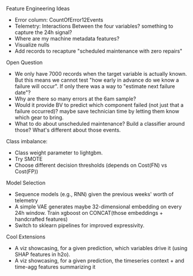 Feature Engineering Ideas

* Error column: CountOfError12Events
* Telemetry: Interactions Between the four variables? something to capture the 24h signal?
* Where are my machine metadata features?
* Visualize nulls
* Add records to recapture "scheduled maintenance with zero repairs"

Open Question

* We only have 7000 records when the target variable is actually known. But this means we cannot test "how early in advance do we know a failure will occur". If only there was a way to "estimate next failure date"?
* Why are there so many errors at the 6am sample?
* Would it provide BV to predict which component failed (not just that a failure occurred)? maybe save technician time by letting them know which gear to bring.
* What to do about unscheduled maintenance? Build a classifier around those? What's different about those events. 

Class imbalance: 

* Class weight parameter to lightgbm. 
* Try SMOTE
* Choose different decision thresholds (depends on Cost(FN) vs Cost(FP))

Model Selection

* Sequence models (e.g., RNN) given the previous weeks' worth of telemetry
* A simple VAE generates maybe 32-dimensional embedding on every 24h window. Train xgboost on CONCAT(those embeddings + handcrafted features)
* Switch to sklearn pipelines for improved expressivity. 

Cool Extensions

* A viz showcasing, for a given prediction, which variables drive it (using SHAP features in h2o).
* A viz showcasing, for a given prediction, the timeseries context + and time-agg features summarizing it